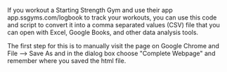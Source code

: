 If you workout a Starting Strength Gym and use their app app.ssgyms.com/logbook to track your workouts, you can use this code and script to convert it into a comma separated values (CSV) file that you can open with Excel, Google Books, and other data analysis tools.

The first step for this is to manually visit the page on Google Chrome and File --> Save As and in the dialog box choose "Complete Webpage" and remember where you saved the html file.
